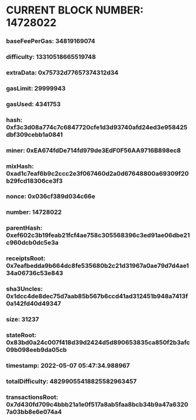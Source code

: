 # CURRENT BLOCK NUMBER: 14728022

### baseFeePerGas: 34819169074
### difficulty: 13310518665519748
### extraData: 0x75732d77657374312d34
### gasLimit: 29999943
### gasUsed: 4341753
### hash: 0xf3c3d08a774c7c6847720cfe1d3d93740afd24ed3e958425dbf309cebb1a0841
### miner: 0xEA674fdDe714fd979de3EdF0F56AA9716B898ec8
### mixHash: 0xad1c7eaf6b9c2ccc2e3f067460d2a0d67648800a69309f20b29fcd18306ce3f3
### nonce: 0x036cf389d034c66e
### number: 14728022
### parentHash: 0xef602c3b19feab21fcf4ae758c305568396c3ed91ae06dbe21c960dcb0dc5e3a
### receiptsRoot: 0x7eafbedda9b664dc8fe535680b2c21d31967a0ae79d7d4ae134a06736c53e843
### sha3Uncles: 0x1dcc4de8dec75d7aab85b567b6ccd41ad312451b948a7413f0a142fd40d49347
### size: 31237
### stateRoot: 0x83bd0a24c007f418d39d2424d5d890653835ca850f2b3afc09b098eeb9da05cb
### timestamp: 2022-05-07 05:47:34.988967
### totalDifficulty: 48299055418825582963457
### transactionsRoot: 0x7d430fd709c4bbb21a1e0f517a8ab5faa8bcb34b9a47a63207a03bb8e6e074a4
